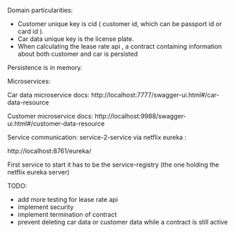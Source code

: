 Domain particularities:

 - Customer unique key is cid ( customer id, which can be passport id or card id ).
 - Car data unique key is the license plate.
 - When calculating the lease rate api , a contract containing information about both customer and car is persisted

Persistence is in memory.

Microservices:

 Car data microservice docs:
  http://localhost:7777/swagger-ui.html#/car-data-resource
 
 Customer microservice docs:
  http://localhost:9988/swagger-ui.html#/customer-data-resource

 
 Service communication: service-2-service via netflix eureka :

 http://localhost:8761/eureka/
 
 First service to start it has to be the service-registry (the one holding the netflix eureka server)

 TODO:
  - add more testing for lease rate api
  - implement security
  - implement termination of contract
  - prevent deleting car data or customer data while a contract is still active

